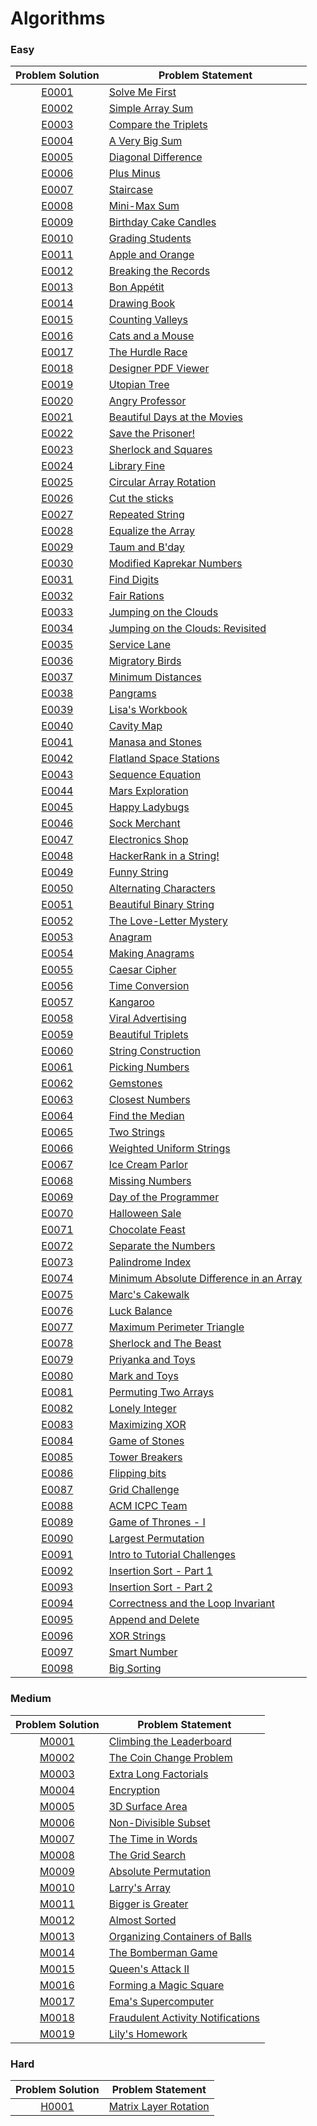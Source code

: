# Algorithms

### Easy

|Problem Solution|Problem Statement|
|:--------------:|-----------------|
|[E0001]|[Solve Me First]|
|[E0002]|[Simple Array Sum]|
|[E0003]|[Compare the Triplets]|
|[E0004]|[A Very Big Sum]|
|[E0005]|[Diagonal Difference]|
|[E0006]|[Plus Minus]|
|[E0007]|[Staircase]|
|[E0008]|[Mini-Max Sum]|
|[E0009]|[Birthday Cake Candles]|
|[E0010]|[Grading Students]|
|[E0011]|[Apple and Orange]|
|[E0012]|[Breaking the Records]|
|[E0013]|[Bon Appétit]|
|[E0014]|[Drawing Book]|
|[E0015]|[Counting Valleys]|
|[E0016]|[Cats and a Mouse]|
|[E0017]|[The Hurdle Race]|
|[E0018]|[Designer PDF Viewer]|
|[E0019]|[Utopian Tree]|
|[E0020]|[Angry Professor]|
|[E0021]|[Beautiful Days at the Movies]|
|[E0022]|[Save the Prisoner!]|
|[E0023]|[Sherlock and Squares]|
|[E0024]|[Library Fine]|
|[E0025]|[Circular Array Rotation]|
|[E0026]|[Cut the sticks]|
|[E0027]|[Repeated String]|
|[E0028]|[Equalize the Array]|
|[E0029]|[Taum and B'day]|
|[E0030]|[Modified Kaprekar Numbers]|
|[E0031]|[Find Digits]|
|[E0032]|[Fair Rations]|
|[E0033]|[Jumping on the Clouds]|
|[E0034]|[Jumping on the Clouds: Revisited]|
|[E0035]|[Service Lane]|
|[E0036]|[Migratory Birds]|
|[E0037]|[Minimum Distances]|
|[E0038]|[Pangrams]|
|[E0039]|[Lisa's Workbook]|
|[E0040]|[Cavity Map]|
|[E0041]|[Manasa and Stones]|
|[E0042]|[Flatland Space Stations]|
|[E0043]|[Sequence Equation]|
|[E0044]|[Mars Exploration]|
|[E0045]|[Happy Ladybugs]|
|[E0046]|[Sock Merchant]|
|[E0047]|[Electronics Shop]|
|[E0048]|[HackerRank in a String!]|
|[E0049]|[Funny String]|
|[E0050]|[Alternating Characters]|
|[E0051]|[Beautiful Binary String]|
|[E0052]|[The Love-Letter Mystery]|
|[E0053]|[Anagram]|
|[E0054]|[Making Anagrams]|
|[E0055]|[Caesar Cipher]|
|[E0056]|[Time Conversion]|
|[E0057]|[Kangaroo]|
|[E0058]|[Viral Advertising]|
|[E0059]|[Beautiful Triplets]|
|[E0060]|[String Construction]|
|[E0061]|[Picking Numbers]|
|[E0062]|[Gemstones]|
|[E0063]|[Closest Numbers]|
|[E0064]|[Find the Median]|
|[E0065]|[Two Strings]|
|[E0066]|[Weighted Uniform Strings]|
|[E0067]|[Ice Cream Parlor]|
|[E0068]|[Missing Numbers]|
|[E0069]|[Day of the Programmer]|
|[E0070]|[Halloween Sale]|
|[E0071]|[Chocolate Feast]|
|[E0072]|[Separate the Numbers]|
|[E0073]|[Palindrome Index]|
|[E0074]|[Minimum Absolute Difference in an Array]|
|[E0075]|[Marc's Cakewalk]|
|[E0076]|[Luck Balance]|
|[E0077]|[Maximum Perimeter Triangle]|
|[E0078]|[Sherlock and The Beast]|
|[E0079]|[Priyanka and Toys]|
|[E0080]|[Mark and Toys]|
|[E0081]|[Permuting Two Arrays]|
|[E0082]|[Lonely Integer]|
|[E0083]|[Maximizing XOR]|
|[E0084]|[Game of Stones]|
|[E0085]|[Tower Breakers]|
|[E0086]|[Flipping bits]|
|[E0087]|[Grid Challenge]|
|[E0088]|[ACM ICPC Team]|
|[E0089]|[Game of Thrones - I]|
|[E0090]|[Largest Permutation]|
|[E0091]|[Intro to Tutorial Challenges]|
|[E0092]|[Insertion Sort - Part 1]|
|[E0093]|[Insertion Sort - Part 2]|
|[E0094]|[Correctness and the Loop Invariant]|
|[E0095]|[Append and Delete]|
|[E0096]|[XOR Strings]|
|[E0097]|[Smart Number]|
|[E0098]|[Big Sorting]|

### Medium

|Problem Solution|Problem Statement|
|:--------------:|-----------------|
|[M0001]|[Climbing the Leaderboard]|
|[M0002]|[The Coin Change Problem]|
|[M0003]|[Extra Long Factorials]|
|[M0004]|[Encryption]|
|[M0005]|[3D Surface Area]|
|[M0006]|[Non-Divisible Subset]|
|[M0007]|[The Time in Words]|
|[M0008]|[The Grid Search]|
|[M0009]|[Absolute Permutation]|
|[M0010]|[Larry's Array]|
|[M0011]|[Bigger is Greater]|
|[M0012]|[Almost Sorted]|
|[M0013]|[Organizing Containers of Balls]|
|[M0014]|[The Bomberman Game]|
|[M0015]|[Queen's Attack II]|
|[M0016]|[Forming a Magic Square]|
|[M0017]|[Ema's Supercomputer]|
|[M0018]|[Fraudulent Activity Notifications]|
|[M0019]|[Lily's Homework]|

### Hard

|Problem Solution|Problem Statement|
|:--------------:|-----------------|
|[H0001]|[Matrix Layer Rotation]|

[//]: # (Easy)

[E0001]: Algorithms/Easy/E0001.cpp
[Solve Me First]: https://www.hackerrank.com/challenges/solve-me-first/problem

[E0002]: Algorithms/Easy/E0002.cpp
[Simple Array Sum]: https://www.hackerrank.com/challenges/simple-array-sum/problem

[E0003]: Algorithms/Easy/E0003.cpp
[Compare the Triplets]: https://www.hackerrank.com/challenges/compare-the-triplets/problem

[E0004]: Algorithms/Easy/E0004.cpp
[A Very Big Sum]: https://www.hackerrank.com/challenges/a-very-big-sum/problem

[E0005]: Algorithms/Easy/E0005.cpp
[Diagonal Difference]: https://www.hackerrank.com/challenges/diagonal-difference/problem

[E0006]: Algorithms/Easy/E0006.cpp
[Plus Minus]: https://www.hackerrank.com/challenges/plus-minus/problem

[E0007]: Algorithms/Easy/E0007.cpp
[Staircase]: https://www.hackerrank.com/challenges/staircase/problem

[E0008]: Algorithms/Easy/E0008.cpp
[Mini-Max Sum]: https://www.hackerrank.com/challenges/mini-max-sum/problem

[E0009]: Algorithms/Easy/E0009.cpp
[Birthday Cake Candles]: https://www.hackerrank.com/challenges/birthday-cake-candles/problem

[E0010]: Algorithms/Easy/E0010.cpp
[Grading Students]: https://www.hackerrank.com/challenges/grading/problem

[E0011]: Algorithms/Easy/E0011.cpp
[Apple and Orange]: https://www.hackerrank.com/challenges/apple-and-orange/problem

[E0012]: Algorithms/Easy/E0012.cpp
[Breaking the Records]: https://www.hackerrank.com/challenges/breaking-best-and-worst-records/problem

[E0013]: Algorithms/Easy/E0013.cpp
[Bon Appétit]: https://www.hackerrank.com/challenges/bon-appetit/problem

[E0014]: Algorithms/Easy/E0014.cpp
[Drawing Book]: https://www.hackerrank.com/challenges/drawing-book/problem

[E0015]: Algorithms/Easy/E0015.cpp
[Counting Valleys]: https://www.hackerrank.com/challenges/counting-valleys/problem

[E0016]: Algorithms/Easy/E0016.cpp
[Cats and a Mouse]: https://www.hackerrank.com/challenges/cats-and-a-mouse/problem

[E0017]: Algorithms/Easy/E0017.cpp
[The Hurdle Race]: https://www.hackerrank.com/challenges/the-hurdle-race/problem

[E0018]: Algorithms/Easy/E0018.cpp
[Designer PDF Viewer]: https://www.hackerrank.com/challenges/designer-pdf-viewer/problem

[E0019]: Algorithms/Easy/E0019.cpp
[Utopian Tree]: https://www.hackerrank.com/challenges/utopian-tree/problem

[E0020]: Algorithms/Easy/E0020.cpp
[Angry Professor]: https://www.hackerrank.com/challenges/angry-professor/problem

[E0021]: Algorithms/Easy/E0021.cpp
[Beautiful Days at the Movies]: https://www.hackerrank.com/challenges/beautiful-days-at-the-movies/problem

[E0022]: Algorithms/Easy/E0022.cpp
[Save the Prisoner!]: https://www.hackerrank.com/challenges/save-the-prisoner/problem

[E0023]: Algorithms/Easy/E0023.cpp
[Sherlock and Squares]: https://www.hackerrank.com/challenges/sherlock-and-squares/problem

[E0024]: Algorithms/Easy/E0024.cpp
[Library Fine]: https://www.hackerrank.com/challenges/library-fine/problem

[E0025]: Algorithms/Easy/E0025.cpp
[Circular Array Rotation]: https://www.hackerrank.com/challenges/circular-array-rotation/problem

[E0026]: Algorithms/Easy/E0026.cpp
[Cut the sticks]: https://www.hackerrank.com/challenges/cut-the-sticks/problem

[E0027]: Algorithms/Easy/E0027.cpp
[Repeated String]: https://www.hackerrank.com/challenges/repeated-string/problem

[E0028]: Algorithms/Easy/E0028.cpp
[Equalize the Array]: https://www.hackerrank.com/challenges/equality-in-a-array/problem

[E0029]: Algorithms/Easy/E0029.cpp
[Taum and B'day]: https://www.hackerrank.com/challenges/taum-and-bday/problem

[E0030]: Algorithms/Easy/E0030.cpp
[Modified Kaprekar Numbers]: https://www.hackerrank.com/challenges/kaprekar-numbers/problem

[E0031]: Algorithms/Easy/E0031.cpp
[Find Digits]: https://www.hackerrank.com/challenges/find-digits/problem

[E0032]: Algorithms/Easy/E0032.cpp
[Fair Rations]: https://www.hackerrank.com/challenges/fair-rations/problem

[E0033]: Algorithms/Easy/E0033.cpp
[Jumping on the Clouds]: https://www.hackerrank.com/challenges/jumping-on-the-clouds/problem

[E0034]: Algorithms/Easy/E0034.cpp
[Jumping on the Clouds: Revisited]: https://www.hackerrank.com/challenges/jumping-on-the-clouds-revisited/problem

[E0035]: Algorithms/Easy/E0035.cpp
[Service Lane]: https://www.hackerrank.com/challenges/service-lane/problem

[E0036]: Algorithms/Easy/E0036.cpp
[Migratory Birds]: https://www.hackerrank.com/challenges/migratory-birds/problem

[E0037]: Algorithms/Easy/E0037.cpp
[Minimum Distances]: https://www.hackerrank.com/challenges/minimum-distances/problem

[E0038]: Algorithms/Easy/E0038.cpp
[Pangrams]: https://www.hackerrank.com/challenges/pangrams/problem

[E0039]: Algorithms/Easy/E0039.cpp
[Lisa's Workbook]: https://www.hackerrank.com/challenges/lisa-workbook/problem

[E0040]: Algorithms/Easy/E0040.cpp
[Cavity Map]: https://www.hackerrank.com/challenges/cavity-map/problem

[E0041]: Algorithms/Easy/E0041.cpp
[Manasa and Stones]: https://www.hackerrank.com/challenges/manasa-and-stones/problem

[E0042]: Algorithms/Easy/E0042.cpp
[Flatland Space Stations]: https://www.hackerrank.com/challenges/flatland-space-stations/problem

[E0043]: Algorithms/Easy/E0043.cpp
[Sequence Equation]: https://www.hackerrank.com/challenges/permutation-equation/problem

[E0044]: Algorithms/Easy/E0044.cpp
[Mars Exploration]: https://www.hackerrank.com/challenges/mars-exploration/problem

[E0045]: Algorithms/Easy/E0045.cpp
[Happy Ladybugs]: https://www.hackerrank.com/challenges/happy-ladybugs/problem

[E0046]: Algorithms/Easy/E0046.cpp
[Sock Merchant]: https://www.hackerrank.com/challenges/sock-merchant/problem

[E0047]: Algorithms/Easy/E0047.cpp
[Electronics Shop]: https://www.hackerrank.com/challenges/electronics-shop/problem

[E0048]: Algorithms/Easy/E0048.cpp
[HackerRank in a String!]: https://www.hackerrank.com/challenges/hackerrank-in-a-string/problem

[E0049]: Algorithms/Easy/E0049.cpp
[Funny String]: https://www.hackerrank.com/challenges/funny-string/problem

[E0050]: Algorithms/Easy/E0050.cpp
[Alternating Characters]: https://www.hackerrank.com/challenges/alternating-characters/problem

[E0051]: Algorithms/Easy/E0051.cpp
[Beautiful Binary String]: https://www.hackerrank.com/challenges/beautiful-binary-string/problem

[E0052]: Algorithms/Easy/E0052.cpp
[The Love-Letter Mystery]: https://www.hackerrank.com/challenges/the-love-letter-mystery/problem

[E0053]: Algorithms/Easy/E0053.cpp
[Anagram]: https://www.hackerrank.com/challenges/anagram/problem

[E0054]: Algorithms/Easy/E0054.cpp
[Making Anagrams]: https://www.hackerrank.com/challenges/making-anagrams/problem

[E0055]: Algorithms/Easy/E0055.cpp
[Caesar Cipher]: https://www.hackerrank.com/challenges/caesar-cipher-1/problem

[E0056]: Algorithms/Easy/E0056.cpp
[Time Conversion]: https://www.hackerrank.com/challenges/time-conversion/problem

[E0057]: Algorithms/Easy/E0057.cpp
[Kangaroo]: https://www.hackerrank.com/challenges/kangaroo/problem

[E0058]: Algorithms/Easy/E0058.cpp
[Viral Advertising]: https://www.hackerrank.com/challenges/strange-advertising/problem

[E0059]: Algorithms/Easy/E0059.cpp
[Beautiful Triplets]: https://www.hackerrank.com/challenges/beautiful-triplets/problem

[E0060]: Algorithms/Easy/E0060.cpp
[String Construction]: https://www.hackerrank.com/challenges/string-construction/problem

[E0061]: Algorithms/Easy/E0061.cpp
[Picking Numbers]: https://www.hackerrank.com/challenges/picking-numbers/problem

[E0062]: Algorithms/Easy/E0062.cpp
[Gemstones]: https://www.hackerrank.com/challenges/gem-stones/problem

[E0063]: Algorithms/Easy/E0063.cpp
[Closest Numbers]: https://www.hackerrank.com/challenges/closest-numbers/problem

[E0064]: Algorithms/Easy/E0064.cpp
[Find the Median]: https://www.hackerrank.com/challenges/find-the-median/problem

[E0065]: Algorithms/Easy/E0065.cpp
[Two Strings]: https://www.hackerrank.com/challenges/two-strings/problem

[E0066]: Algorithms/Easy/E0066.cpp
[Weighted Uniform Strings]: https://www.hackerrank.com/challenges/weighted-uniform-string/problem

[E0067]: Algorithms/Easy/E0067.cpp
[Ice Cream Parlor]: https://www.hackerrank.com/challenges/icecream-parlor/problem

[E0068]: Algorithms/Easy/E0068.cpp
[Missing Numbers]: https://www.hackerrank.com/challenges/missing-numbers/problem

[E0069]: Algorithms/Easy/E0069.cpp
[Day of the Programmer]: https://www.hackerrank.com/challenges/day-of-the-programmer/problem

[E0070]: Algorithms/Easy/E0070.cpp
[Halloween Sale]: https://www.hackerrank.com/challenges/halloween-sale/problem

[E0071]: Algorithms/Easy/E0071.cpp
[Chocolate Feast]: https://www.hackerrank.com/challenges/chocolate-feast/problem

[E0072]: Algorithms/Easy/E0072.cpp
[Separate the Numbers]: https://www.hackerrank.com/challenges/separate-the-numbers/problem

[E0073]: Algorithms/Easy/E0073.cpp
[Palindrome Index]: https://www.hackerrank.com/challenges/palindrome-index/problem

[E0074]: Algorithms/Easy/E0074.cpp
[Minimum Absolute Difference in an Array]: https://www.hackerrank.com/challenges/minimum-absolute-difference-in-an-array/problem

[E0075]: Algorithms/Easy/E0075.cpp
[Marc's Cakewalk]: https://www.hackerrank.com/challenges/marcs-cakewalk/problem

[E0076]: Algorithms/Easy/E0076.cpp
[Luck Balance]: https://www.hackerrank.com/challenges/luck-balance/problem

[E0077]: Algorithms/Easy/E0077.cpp
[Maximum Perimeter Triangle]: https://www.hackerrank.com/challenges/maximum-perimeter-triangle/problem

[E0078]: Algorithms/Easy/E0078.cpp
[Sherlock and The Beast]: https://www.hackerrank.com/challenges/sherlock-and-the-beast/problem

[E0079]: Algorithms/Easy/E0079.cpp
[Priyanka and Toys]: https://www.hackerrank.com/challenges/priyanka-and-toys/problem

[E0080]: Algorithms/Easy/E0080.cpp
[Mark and Toys]: https://www.hackerrank.com/challenges/mark-and-toys/problem

[E0081]: Algorithms/Easy/E0081.cpp
[Permuting Two Arrays]: https://www.hackerrank.com/challenges/two-arrays/problem

[E0082]: Algorithms/Easy/E0082.cpp
[Lonely Integer]: https://www.hackerrank.com/challenges/lonely-integer/problem

[E0083]: Algorithms/Easy/E0083.cpp
[Maximizing XOR]: https://www.hackerrank.com/challenges/maximizing-xor/problem

[E0084]: Algorithms/Easy/E0084.cpp
[Game of Stones]: https://www.hackerrank.com/challenges/game-of-stones-1/problem

[E0085]: Algorithms/Easy/E0085.cpp
[Tower Breakers]: https://www.hackerrank.com/challenges/tower-breakers-1/problem

[E0086]: Algorithms/Easy/E0086.cpp
[Flipping bits]: https://www.hackerrank.com/challenges/flipping-bits/problem

[E0087]: Algorithms/Easy/E0087.cpp
[Grid Challenge]: https://www.hackerrank.com/challenges/grid-challenge/problem

[E0088]: Algorithms/Easy/E0088.cpp
[ACM ICPC Team]: https://www.hackerrank.com/challenges/acm-icpc-team/problem

[E0089]: Algorithms/Easy/E0089.cpp
[Game of Thrones - I]: https://www.hackerrank.com/challenges/game-of-thrones/problem

[E0090]: Algorithms/Easy/E0090.cpp
[Largest Permutation]: https://www.hackerrank.com/challenges/largest-permutation/problem

[E0091]: Algorithms/Easy/E0091.cpp
[Intro to Tutorial Challenges]: https://www.hackerrank.com/challenges/tutorial-intro/problem

[E0092]: Algorithms/Easy/E0092.cpp
[Insertion Sort - Part 1]: https://www.hackerrank.com/challenges/insertionsort1/problem

[E0093]: Algorithms/Easy/E0093.cpp
[Insertion Sort - Part 2]: https://www.hackerrank.com/challenges/insertionsort2/problem

[E0094]: Algorithms/Easy/E0094.cpp
[Correctness and the Loop Invariant]: https://www.hackerrank.com/challenges/correctness-invariant/problem

[E0095]: Easy/E0095.cpp
[Append and Delete]: https://www.hackerrank.com/challenges/append-and-delete/problem

[E0096]: Easy/E0096.cpp
[XOR Strings]: https://www.hackerrank.com/challenges/strings-xor/problem

[E0097]: Easy/E0097.cpp
[Smart Number]: https://www.hackerrank.com/challenges/smart-number/problem

[E0098]: Easy/E0098.cpp
[Big Sorting]: https://www.hackerrank.com/challenges/big-sorting/problem

[//]: # (Medium)

[M0001]: Algorithms/Medium/M0001.cpp
[Climbing the Leaderboard]: https://www.hackerrank.com/challenges/climbing-the-leaderboard/problem

[M0002]: Algorithms/Medium/M0002.cpp
[The Coin Change Problem]: https://www.hackerrank.com/challenges/coin-change/problem

[M0003]: Algorithms/Medium/M0003.cpp
[Extra Long Factorials]: https://www.hackerrank.com/challenges/extra-long-factorials/problem

[M0004]: Algorithms/Medium/M0004.cpp
[Encryption]: https://www.hackerrank.com/challenges/encryption/problem

[M0005]: Algorithms/Medium/M0005.cpp
[3D Surface Area]: https://www.hackerrank.com/challenges/3d-surface-area/problem

[M0006]: Algorithms/Medium/M0006.cpp
[Non-Divisible Subset]: https://www.hackerrank.com/challenges/non-divisible-subset/problem

[M0007]: Algorithms/Medium/M0007.cpp
[The Time in Words]: https://www.hackerrank.com/challenges/the-time-in-words/problem

[M0008]: Algorithms/Medium/M0008.cpp
[The Grid Search]: https://www.hackerrank.com/challenges/the-grid-search/problem

[M0009]: Algorithms/Medium/M0009.cpp
[Absolute Permutation]: https://www.hackerrank.com/challenges/absolute-permutation/problem

[M0010]: Algorithms/Medium/M0010.cpp
[Larry's Array]: https://www.hackerrank.com/challenges/larrys-array/problem

[M0011]: Algorithms/Medium/M0011.cpp
[Bigger is Greater]: https://www.hackerrank.com/challenges/bigger-is-greater/problem

[M0012]: Medium/M0012.cpp
[Almost Sorted]: https://www.hackerrank.com/challenges/almost-sorted/problem

[M0013]: Medium/M0013.cpp
[Organizing Containers of Balls]: https://www.hackerrank.com/challenges/organizing-containers-of-balls/problem

[M0014]: Medium/M0014.cpp
[The Bomberman Game]: https://www.hackerrank.com/challenges/bomber-man/problem

[M0015]: Medium/M0015.cpp
[Queen's Attack II]: https://www.hackerrank.com/challenges/queens-attack-2/problem

[M0016]: Medium/M0016.cpp
[Forming a Magic Square]: https://www.hackerrank.com/challenges/magic-square-forming/problem

[M0017]: Medium/M0017.cpp
[Ema's Supercomputer]: https://www.hackerrank.com/challenges/two-pluses/problem

[M0018]: Medium/M0018.cpp
[Fraudulent Activity Notifications]: https://www.hackerrank.com/challenges/fraudulent-activity-notifications/problem

[M0019]: Medium/M0019.cpp
[Lily's Homework]: https://www.hackerrank.com/challenges/lilys-homework/problem

[//]: # (Hard)

[H0001]: Algorithms/Hard/H0001.cpp
[Matrix Layer Rotation]: https://www.hackerrank.com/challenges/matrix-rotation-algo/problem

[//]: # (EOF)